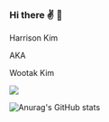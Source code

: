 ### Hi there ✌ 🫤
Harrison Kim 

AKA  

Wootak Kim  

<a href="https://instagram.com/harrisommm?igshid=YmMyMTA2M2Y=" target="_blank"><img src="https://img.shields.io/badge/@harrisommm-8a3ab9?style=flat&logo=appveyor&logo=#E4405F&logoColor=8a3ab9"/></a>
 
![Anurag's GitHub stats](https://github-readme-stats.vercel.app/api?username=Harrisommm&show_icons=true&theme=radical)
<!--
**Harrisommm/Harrisommm** is a ✨ _special_ ✨ repository because its `README.md` (this file) appears on your GitHub profile.

Here are some ideas to get you started:

- 🔭 I’m currently working on ...
- 🌱 I’m currently learning ...
- 👯 I’m looking to collaborate on ...
- 🤔 I’m looking for help with ...
- 💬 Ask me about ...
- 📫 How to reach me: ...
- 😄 Pronouns: ...
- ⚡ Fun fact: ...
-->
